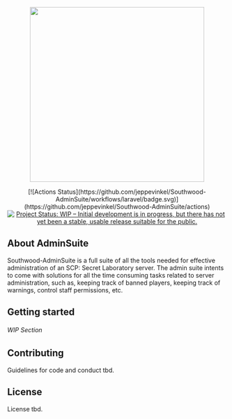 <p align="center"><img src="https://southwoodstudios.com/images/logo.png" width="400"></p>

<p align="center">
[![Actions Status](https://github.com/jeppevinkel/Southwood-AdminSuite/workflows/laravel/badge.svg)](https://github.com/jeppevinkel/Southwood-AdminSuite/actions)
<a href="https://www.repostatus.org/#wip"><img src="https://www.repostatus.org/badges/latest/wip.svg" alt="Project Status: WIP – Initial development is in progress, but there has not yet been a stable, usable release suitable for the public." /></a>
</p>

## About AdminSuite

Southwood-AdminSuite is a full suite of all the tools needed for effective administration of an SCP: Secret Laboratory server. The admin suite intents to come with solutions for all the time consuming tasks related to server administration, such as, keeping track of banned players, keeping track of warnings, control staff permissions, etc.

## Getting started

###### WIP Section

## Contributing

Guidelines for code and conduct tbd.

## License

License tbd.
